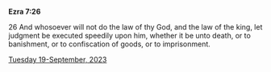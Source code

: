 **Ezra 7:26**

26 And whosoever will not do the law of thy God, and the law of the king, let judgment be executed speedily upon him, whether it be unto death, or to banishment, or to confiscation of goods, or to imprisonment.

[Tuesday 19-September, 2023](https://getbible.net/kjv/Ezra/7/26)
